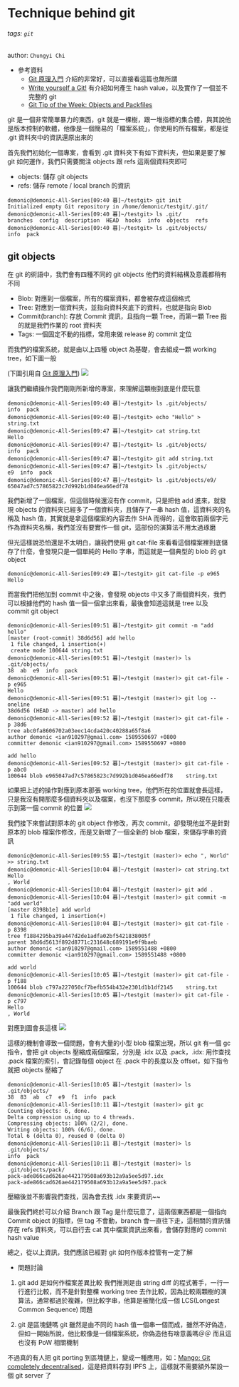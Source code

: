 # Technique behind git
###### tags: `git`
author: `Chungyi Chi`

* 參考資料
    * [Git 原理入門](https://ithelp.ithome.com.tw/articles/10190453)
        介紹的非常好，可以直接看這篇也無所謂
    * [Write yourself a Git!](https://wyag.thb.lt/)
        有介紹如何產生 hash value，以及實作了一個並不完整的 git
    * [Git Tip of the Week: Objects and Packfiles](http://alblue.bandlem.com/2011/09/git-tip-of-week-objects-and-packfiles.html)

git 是一個非常簡單暴力的東西，git 就是一棵樹，跟一堆指標的集合體，與其說他是版本控制的軟體，他像是一個簡易的「檔案系統」，你使用的所有檔案，都是從 .git 資料夾中的資訊還原出來的


首先我們初始化一個專案，會看到 .git 資料夾下有如下資料夾，但如果是要了解 git 如何運作，我們只需要關注 objects 跟 refs 這兩個資料夾即可
* objects: 儲存 git objects
* refs: 儲存 remote / local branch 的資訊

```shell
demonic@demonic-All-Series[09:40 暮]~/testgit> git init
Initialized empty Git repository in /home/demonic/testgit/.git/
demonic@demonic-All-Series[09:40 暮]~/testgit> ls .git/
branches  config  description  HEAD  hooks  info  objects  refs
demonic@demonic-All-Series[09:40 暮]~/testgit> ls .git/objects/
info  pack
```

## git objects

在 git 的術語中，我們會有四種不同的 git objects 他們的資料結構及意義都稍有不同

* Blob: 對應到一個檔案，所有的檔案資料，都會被存成這個格式
* Tree: 對應到一個資料夾，並指向資料夾底下的資料，也就是指向 Blob
* Commit(branch): 存放 Commit 資訊，且指向一顆 Tree，而第一顆 Tree 指的就是我們作業的 root 資料夾
* Tags: 一個固定不動的指標，常用來做 release 的 commit 定位

而我們的檔案系統，就是由以上四種 object 為基礎，會去組成一顆 working tree，如下圖一般

(下圖引用自 [Git 原理入門](https://ithelp.ithome.com.tw/articles/10190453))
![](https://ithelp.ithome.com.tw/upload/images/20171210/201073323E1FyWpIl8.png)


讓我們繼續操作我們剛剛所新增的專案，來理解這顆樹到底是什麼玩意

```shell
demonic@demonic-All-Series[09:40 暮]~/testgit> ls .git/objects/
info  pack
demonic@demonic-All-Series[09:40 暮]~/testgit> echo "Hello" > string.txt
demonic@demonic-All-Series[09:47 暮]~/testgit> cat string.txt 
Hello
demonic@demonic-All-Series[09:47 暮]~/testgit> ls .git/objects/
info  pack
demonic@demonic-All-Series[09:47 暮]~/testgit> git add string.txt 
demonic@demonic-All-Series[09:47 暮]~/testgit> ls .git/objects/
e9  info  pack
demonic@demonic-All-Series[09:47 暮]~/testgit> ls .git/objects/e9/
65047ad7c57865823c7d992b1d046ea66edf78
```

我們新增了一個檔案，但這個時候還沒有作 commit，只是把他 add 進來，就發現 objects 的資料夾已經多了一個資料夾，且儲存了一串 hash 值，這資料夾的名稱及 hash 值，其實就是拿這個檔案的內容去作 SHA 而得的，這會取前兩個字元作為資料夾名稱，我們並沒有要實作一個 git，這部份的演算法不用太過琢磨

但光這樣說恐怕還是不太明白，讓我們使用 git cat-file 來看看這個檔案裡到底儲存了什麼，會發現只是一個單純的 Hello 字串，而這就是一個典型的 blob 的 git object

```shell
demonic@demonic-All-Series[09:49 暮]~/testgit> git cat-file -p e965
Hello
```

而當我們把他加到 commit 中之後，會發現 objects 中又多了兩個資料夾，我們可以根據他們的 hash 值一個一個拿出來看，最後會知道這就是 tree 以及 commit git object

```shell
demonic@demonic-All-Series[09:51 暮]~/testgit> git commit -m "add hello"
[master (root-commit) 38d6d56] add hello
 1 file changed, 1 insertion(+)
 create mode 100644 string.txt
demonic@demonic-All-Series[09:51 暮]~/testgit (master)> ls .git/objects/
38  ab  e9  info  pack
demonic@demonic-All-Series[09:51 暮]~/testgit (master)> git cat-file -p e965
Hello
demonic@demonic-All-Series[09:51 暮]~/testgit (master)> git log --oneline 
38d6d56 (HEAD -> master) add hello
demonic@demonic-All-Series[09:52 暮]~/testgit (master)> git cat-file -p 38d6
tree abc0fa8606702a03eec14cda420c40288a65f8a6
author demonic <ian910297@gmail.com> 1589550697 +0800
committer demonic <ian910297@gmail.com> 1589550697 +0800

add hello
demonic@demonic-All-Series[09:52 暮]~/testgit (master)> git cat-file -p abc0
100644 blob e965047ad7c57865823c7d992b1d046ea66edf78	string.txt
```

如果把上述的操作對應到原本那張 working tree，他們所在的位置就會長這樣，只是我沒有開那麼多個資料夾以及檔案，也沒下那麼多 commit，所以現在只能表示到第一個 commit 的位置
![](https://i.imgur.com/vM8t7x8.png)

我們接下來嘗試對原本的 git object 作修改，再次 commit，卻發現他並不是針對原本的 blob 檔案作修改，而是又新增了一個全新的 blob 檔案，來儲存字串的資訊

```shell
demonic@demonic-All-Series[09:55 暮]~/testgit (master)> echo ", World" >> string.txt 
demonic@demonic-All-Series[10:04 暮]~/testgit (master)> cat string.txt 
Hello
, World
demonic@demonic-All-Series[10:04 暮]~/testgit (master)> git add .
demonic@demonic-All-Series[10:04 暮]~/testgit (master)> git commit -m "add world"
[master 8398b1e] add world
 1 file changed, 1 insertion(+)
demonic@demonic-All-Series[10:04 暮]~/testgit (master)> git cat-file -p 8398
tree f1884295ba39a447d2de1adfa02bf5421838005f
parent 38d6d5613f892d8771c231648c689191e9f9baeb
author demonic <ian910297@gmail.com> 1589551488 +0800
committer demonic <ian910297@gmail.com> 1589551488 +0800

add world
demonic@demonic-All-Series[10:05 暮]~/testgit (master)> git cat-file -p f188
100644 blob c797a227050cf7befb554b432e2301d1b1df2145	string.txt
demonic@demonic-All-Series[10:05 暮]~/testgit (master)> git cat-file -p c797
Hello
, World
```

對應到圖會長這樣
![](https://i.imgur.com/HiFPlNk.png)


這樣的機制會導致一個問題，會有大量的小型 blob 檔案出現，所以 git 有一個 gc 指令，會把 git objects 壓縮成兩個檔案，分別是 .idx 以及 .pack，.idx: 用作查找 .pack 檔案的索引，會記錄每個 object 在 .pack 中的長度以及 offset，如下指令就把 objects 壓縮了

```shell
demonic@demonic-All-Series[10:05 暮]~/testgit (master)> ls .git/objects/
38  83  ab  c7  e9  f1  info  pack
demonic@demonic-All-Series[10:11 暮]~/testgit (master)> git gc
Counting objects: 6, done.
Delta compression using up to 4 threads.
Compressing objects: 100% (2/2), done.
Writing objects: 100% (6/6), done.
Total 6 (delta 0), reused 0 (delta 0)
demonic@demonic-All-Series[10:11 暮]~/testgit (master)> ls .git/objects/
info  pack
demonic@demonic-All-Series[10:11 暮]~/testgit (master)> ls .git/objects/pack/
pack-ade866cad626ae442179508a693b12a9a5ee5d97.idx
pack-ade866cad626ae442179508a693b12a9a5ee5d97.pack
```

壓縮後並不影響我們查找，因為會去找 .idx 來要資訊~~

最後我們終於可以介紹 Branch 跟 Tag 是什麼玩意了，這兩個東西都是一個指向 Commit object 的指標，但 tag 不會動，branch 會一直往下走，這相關的資訊儲存在 refs 資料夾，可以自行去 cat 其中檔案資訊出來看，會儲存對應的 commit hash value

總之，從以上資訊，我們應該已經對 git 如何作版本控管有一定了解

* 問題討論

1. git add 是如何作檔案差異比較
我們推測是由 string diff 的程式著手，一行一行進行比較，而不是針對整棵 working tree 去作比較，因為比較兩顆樹的演算法，通常都過於複雜，但比較字串，他算是被簡化成一個 LCS(Longest Common Sequence) 問題

2. git 是區塊鏈嗎
git 雖然是由不同的 hash 值一個串一個而成，雖然不好偽造，但如一開始所說，他比較像是一個檔案系統，你偽造他有啥意義嗎＠＠ 而且這也沒有 PoW 相關機制

不過真的有人把 git porting 到區塊鏈上，變成一種應用，如：[Mango: Git completely decentralised](https://medium.com/@alexberegszaszi/mango-git-completely-decentralised-7aef8bcbcfe6)，這是把資料存到 IPFS 上，這樣就不需要額外架設一個 git server 了
